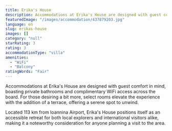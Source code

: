 ```yaml
---
title: Erika's House
description: Accommodations at Erika's House are designed with guest comfort in mind, boasting private bathrooms and complimentary WiFi access across the board. For those de
featuredImage: "/images/accommodation/437879203.jpg"
language: en
slug: erikas-house
images: []
category: "null"
starRating: 3
rating: 3
accommodationType: "villa"
amenities:
  - "WiFi"
  - "Balcony"
ratingWords: "Fair"
---
```


Accommodations at Erika's House are designed with guest comfort in mind, boasting private bathrooms and complimentary WiFi access across the board. For those desiring a bit more, select rooms elevate the experience with the addition of a terrace, offering a serene spot to unwind.

Located 113 km from Ioannina Airport, Erika's House positions itself as an accessible retreat for both local explorers and international visitors alike, making it a noteworthy consideration for anyone planning a visit to the area.

